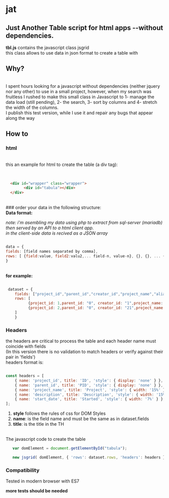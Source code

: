 # jat
## Just Another Table script for html apps --without dependencies.

<b>tbl.js</b> contains the javascript class jsgrid<br>
this class allows to use data in json format to create a table with

## Why?
<br>
I spent hours looking for a javascript without dependencies (neither jquery nor any other) to use in a small project, however, when my search was fruitless I rushed to make this small class in Javascript to
1- manage the data load (still pending),
2- the search,
3- sort by columns and
4- stretch the width of the columns.
<br>
I publish this test version, while I use it and repair any bugs that appear along the way
<br>

## How to

### html

<br>
this an example for html to create the table (a div tag):
<br>
<br>

```html

  <div id="wrapper" class="wrapper">
        <div id="tabula"></div>
  </div>

```

<br>
### order your data in the following structure:<br>
<b>Data format:</b> <br>

*note: i'm asembling my data using php to extract from sql-server (mariadb) then served by an API to a html client app.<br>
in the client-side data is recived as a JSON array*
<br>


```javascript

data = {
fields: [field names separated by comma], 
rows: [ {field:value, field2:valu2,... field-n, value-n}, {}, {}, ... {}] 
}
```

<br>
<b>for example:</b><br>
<p></p>

```javascript

 dataset = {
    fields: ["project_id","parent_id","creator_id","project_name","alias","description","start_date"],
    rows: [ 
          {project_id: 1,parent_id: "0", creator_id: "1",project_name: "Project 1",alias: "uno", description: "First project",start_date: "2013-12-08 15:01:20"},
          {project_id: 2,parent_id: "0", creator_id: "21",project_name: "Second Project",alias: "two", description: "Second test project",start_date: "2013-12-08 15:01:20"},
    ]
    }

```

### Headers
the headers are critical to process the table and each header name must coincide with fields <br>(In this version there is no validation to match headers or verify against their pair in 'fields')<br>
headers format is: <br>


```javascript

const headers = [
    { name: 'project_id', title: 'ID', 'style': { display: 'none' } },
    { name: 'parent_id', title: 'PID', 'style': { display: 'none' } },
    { name: 'project_name', title: 'Project', 'style': { width: '15%' } },
    { name: 'description', title: 'Description', 'style': { width: '15%' } },
    { name: 'start_date', title: 'Started', 'style': { width: '7%' } },
];

```

1. **style** follows the rules of css for DOM Styles<br>
2. **name**: is the field name and must be the same as in dataset.fields <br>
3. **title**: is the title in the TH<br>
<br>
The javascript code to create the table


```javascript
   var domElement = document.getElementById("tabula");

   new jsgrid( domElement, { 'rows': dataset.rows, 'headers': headers }, options);


```


### Compatibility
Tested in modern browser with ES7<br>

**more tests should be needed**



